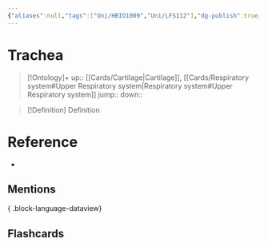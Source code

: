 ```yaml
---
{"aliases":null,"tags":["Uni/HBIO1009","Uni/LFS112"],"dg-publish":true,"permalink":"/cards/trachea/","dgPassFrontmatter":true}
---
```


# Trachea

> [!Ontology]+
> up:: [[Cards/Cartilage\|Cartilage]], [[Cards/Respiratory system#Upper Respiratory system\|Respiratory system#Upper Respiratory system]]
> jump::
> down:: 

> [!Definition] Definition
> 

# Reference
- 

## Mentions

{ .block-language-dataview}

## Flashcards
